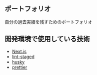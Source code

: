 ## ポートフォリオ

自分の過去実績を残すためのポートフォリオ

## 開発環境で使用している技術

- [Next.js](https://nextjs.org/docs/getting-started)
- [lint-staged](https://github.com/okonet/lint-staged)
- [husky](https://typicode.github.io/husky/#/)
- [prettier](https://prettier.io/)
